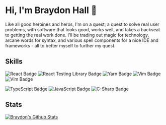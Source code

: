 # Hi, I'm Braydon Hall 👋

Like all good heroines and heros, I'm on a quest; a quest to solve real user problems, with software that looks good, works well, and takes a backseat to getting the real work done. I'll be trading out magic for technology, arcane words for syntax, and various spell components for a nice IDE and frameworks - all to better myself to further my quest.

## Skills
![React Badge](https://img.shields.io/badge/Tools-React-lightgrey?style=flat&logo=react)
![React Testing Library Badge](https://img.shields.io/badge/Tools-React%20Testing%20Library-lightgrey?style=flat&logo=react)
![Yarn Badge](https://img.shields.io/badge/Tools-Yarn-lightgrey?style=flat&logo=yarn)
![Vim Badge](https://img.shields.io/badge/Tools-Vim-lightgrey?style=flat&logo=vim)
![Vim Badge](https://img.shields.io/badge/Tools-VS%20Code-lightgrey?style=flat&logo=visual-studio-code)

![TypeScript Badge](https://img.shields.io/badge/Langs-TypeScript-lightgrey?style=flat&logo=typescript)
![JavaScript Badge](https://img.shields.io/badge/Langs-JavaScript-lightgrey?style=flat&logo=javascript)
![C-Sharp Badge](https://img.shields.io/badge/Langs-C%23-lightgrey?style=flat&logo=c-sharp)

## Stats

[![Braydon's Github Stats](https://github-readme-stats.vercel.app/api?username=nobrayner&hide=stars)](https://github.com/anuraghazra/github-readme-stats)
